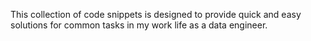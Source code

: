 This collection of code snippets is designed to provide quick and easy solutions for common tasks in my work life as a data engineer. 
